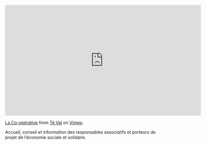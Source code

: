 <iframe src="https://player.vimeo.com/video/73865982" width="640" height="360" frameborder="0" webkitallowfullscreen mozallowfullscreen allowfullscreen></iframe>
<p><a href="https://vimeo.com/73865982">La Co-op&eacute;rative</a> from <a href="https://vimeo.com/user19540477">T&eacute; Val</a> on <a href="https://vimeo.com">Vimeo</a>.</p>

Accueil, conseil et information des responsables associatifs et porteurs de projet de l’économie sociale et solidaire.